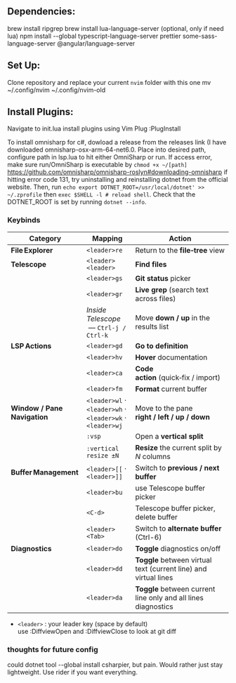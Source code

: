 ## Dependencies:
brew install ripgrep
brew install lua-language-server (optional, only if need lua)
npm install --global typescript-language-server prettier some-sass-language-server @angular/language-server

## Set Up:
Clone repository and replace your current `nvim` folder with this one
mv ~/.config/nvim ~/.config/nvim-old

## Install Plugins:
Navigate to init.lua
install plugins using Vim Plug
:PlugInstall

To install omnisharp for c#, dowload a release from the releases link (I have downloaded omnisharp-osx-arm-64-net6.0. Place into desired path, configure path in lsp.lua to hit either OmniSharp or run. If access error, make sure run/OmniSharp is executable by `chmod +x ~/[path]`
https://github.com/omnisharp/omnisharp-roslyn#downloading-omnisharp
if hitting error code 131, try uninstalling and reinstalling dotnet from the official website. Then, run `echo export DOTNET_ROOT=/usr/local/dotnet' >> ~/.zprofile` then `exec $SHELL -l # reload shell`. Check that the DOTNET_ROOT is set by running `dotnet --info`. 

### Keybinds
| Category                   | Mapping                                   | Action                                                                  |
|----------------------------|-------------------------------------------|-------------------------------------------------------------------------|
| **File Explorer**           | `<leader>re`                             | Return to the **file‑tree** view                                        |
| **Telescope**              | `<leader><leader>`                        | **Find files**                                                          |
|                            | `<leader>gs`                              | **Git status** picker                                                   |
|                            | `<leader>gr`                              | **Live grep** (search text across files)                                |
|                            | *Inside Telescope* &nbsp;—&nbsp;`Ctrl‑j / Ctrl‑k` | Move **down / up** in the results list                                  |
| **LSP Actions**            | `<leader>gd`                              | **Go to definition**                                                    |
|                            | `<leader>hv`                              | **Hover** documentation                                                 |
|                            | `<leader>ca`                              | **Code action** (quick‑fix / import)                                    |
|                            | `<leader>fm`                              | **Format** current buffer                                               |
| **Window / Pane Navigation** | `<leader>wl` · `<leader>wh` · `<leader>wk` · `<leader>wj` | Move to the pane **right / left / up / down**                           |
|                            | `:vsp`                                    | Open a **vertical split**                                               |
|                            | `:vertical resize ±N`                     | **Resize** the current split by *N* columns                             |
| **Buffer Management**       | `<leader>[[` · `<leader>]]`              | Switch to **previous / next buffer**                                   |
|                            | `<leader>bu`                              | use Telescope buffer picker                                             |
|                            | `<C-d>`                                   | Telescope buffer picker, delete buffer                                  |
|                            | `<leader><Tab>`                           | Switch to **alternate buffer** (Ctrl-6)                                |
| **Diagnostics**            | `<leader>do`                              | **Toggle** diagnostics on/off                                          |
|                            | `<leader>dd`                              | **Toggle** between virtual text (current line) and virtual lines       |
|                            | `<leader>da`                              | **Toggle** between current line only and all lines diagnostics         |

- `<leader>` : your leader key (space by default)  
use :DiffviewOpen and :DiffviewClose to look at git diff

### thoughts for future config
could dotnet tool --global install csharpier, but pain. Would rather just stay lightweight. Use rider if you want everything.

